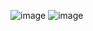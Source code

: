 ![image](https://github.com/htzxd/receitaResponsiva/assets/166336496/f327674a-c4d2-43fa-bab2-31766dd2c94b)
![image](https://github.com/htzxd/receitaResponsiva/assets/166336496/b544114c-0100-4344-bde8-db6618033da2)

